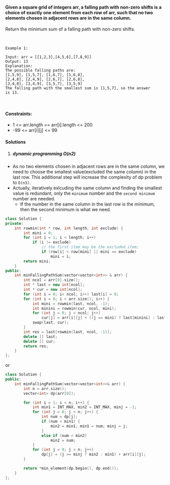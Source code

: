 #### Given a square grid of integers arr, a falling path with non-zero shifts is a choice of exactly one element from each row of arr, such that no two elements chosen in adjacent rows are in the same column.

Return the minimum sum of a falling path with non-zero shifts.

 

```
Example 1:

Input: arr = [[1,2,3],[4,5,6],[7,8,9]]
Output: 13
Explanation: 
The possible falling paths are:
[1,5,9], [1,5,7], [1,6,7], [1,6,8],
[2,4,8], [2,4,9], [2,6,7], [2,6,8],
[3,4,8], [3,4,9], [3,5,7], [3,5,9]
The falling path with the smallest sum is [1,5,7], so the answer is 13.
```
 

#### Constraints:

- 1 <= arr.length == arr[i].length <= 200
- -99 <= arr[i][j] <= 99


#### Solutions

1. ##### dynamic programming O(n2)

- As no two elements chosen in adjacent rows are in the same column, we need to choose the smallest value(excluded the same column) in the last row. This additional step will increase the complexity of dp problem to `O(n3)`.
- Actually, iteratively exlcuding the same column and finding the smallest value is redundant, only the `minimum` number and the `second minimum` number are needed.
    - If the number in the same column in the last row is the minimum, then the second minimum is what we need.

```cpp
class Solution {
private:
    int rowmin(int * row, int length, int exclude) {
        int mini = 0;
        for (int i = 1; i < length; i++)
            if (i != exclude)
                // the first item may be the excluded item;
                if (row[i] < row[mini] || mini == exclude)
                    mini = i;
        return mini;
    }
public:
    int minFallingPathSum(vector<vector<int>> & arr) {
        int ncol = arr[0].size();
        int * last = new int[ncol];
        int * cur = new int[ncol];
        for (int i = 0; i< ncol; i++) last[i] = 0;
        for (int i = 0; i < arr.size(); i++) {
            int mini = rowmin(last, ncol, -1);
            int minini = rowmin(cur, ncol, mini);
            for (int j = 0; j < ncol; j++)
                cur[j] = arr[i][j] + ((j == mini) ? last[minini] : last[mini]);
            swap(last, cur);
        }
        int res = last[rowmin(last, ncol, -1)];
        delete [] last;
        delete [] cur;
        return res;
    }
};
```

or

```cpp
class Solution {
public:
    int minFallingPathSum(vector<vector<int>>& arr) {
        int n = arr.size();
        vector<int> dp(arr[0]);

        for (int i = 1; i < n; i++) {
            int min1 = INT_MAX, min2 = INT_MAX, minj = -1;
            for (int j = 0; j < n; j++) {
                int num = dp[j];
                if (num < min1) {
                    min2 = min1; min1 = num; minj = j;
                }
                else if (num < min2)
                    min2 = num;
            }
            for (int j = 0; j < n; j++)
                dp[j] = (j == minj ? min2 : min1) + arr[i][j];
        }

        return *min_element(dp.begin(), dp.end());
    }
};
```